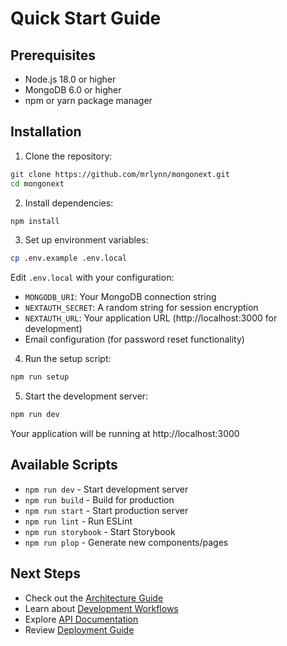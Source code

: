 # Quick Start Guide

## Prerequisites

- Node.js 18.0 or higher
- MongoDB 6.0 or higher
- npm or yarn package manager

## Installation

1. Clone the repository:
```bash
git clone https://github.com/mrlynn/mongonext.git
cd mongonext
```

2. Install dependencies:
```bash
npm install
```

3. Set up environment variables:
```bash
cp .env.example .env.local
```
Edit `.env.local` with your configuration:
- `MONGODB_URI`: Your MongoDB connection string
- `NEXTAUTH_SECRET`: A random string for session encryption
- `NEXTAUTH_URL`: Your application URL (http://localhost:3000 for development)
- Email configuration (for password reset functionality)

4. Run the setup script:
```bash
npm run setup
```

5. Start the development server:
```bash
npm run dev
```

Your application will be running at http://localhost:3000

## Available Scripts

- `npm run dev` - Start development server
- `npm run build` - Build for production
- `npm run start` - Start production server
- `npm run lint` - Run ESLint
- `npm run storybook` - Start Storybook
- `npm run plop` - Generate new components/pages

## Next Steps

- Check out the [Architecture Guide](../architecture/overview.md)
- Learn about [Development Workflows](../development/workflows.md)
- Explore [API Documentation](../api/overview.md)
- Review [Deployment Guide](../deployment/guide.md) 